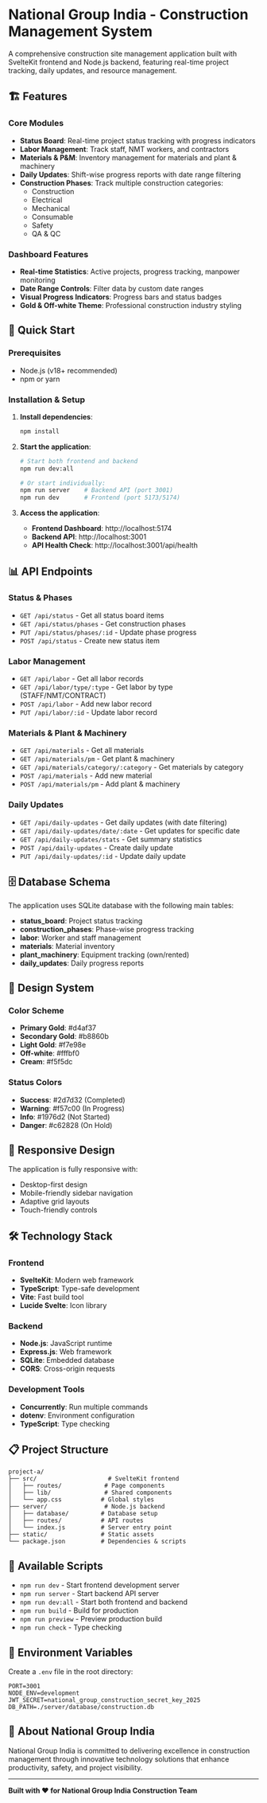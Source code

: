# National Group India - Construction Management System

A comprehensive construction site management application built with SvelteKit frontend and Node.js backend, featuring real-time project tracking, daily updates, and resource management.

## 🏗️ Features

### Core Modules
- **Status Board**: Real-time project status tracking with progress indicators
- **Labor Management**: Track staff, NMT workers, and contractors
- **Materials & P&M**: Inventory management for materials and plant & machinery
- **Daily Updates**: Shift-wise progress reports with date range filtering
- **Construction Phases**: Track multiple construction categories:
  - Construction
  - Electrical
  - Mechanical
  - Consumable
  - Safety
  - QA & QC

### Dashboard Features
- **Real-time Statistics**: Active projects, progress tracking, manpower monitoring
- **Date Range Controls**: Filter data by custom date ranges
- **Visual Progress Indicators**: Progress bars and status badges
- **Gold & Off-white Theme**: Professional construction industry styling

## 🚀 Quick Start

### Prerequisites
- Node.js (v18+ recommended)
- npm or yarn

### Installation & Setup

1. **Install dependencies**:
   ```bash
   npm install
   ```

2. **Start the application**:
   ```bash
   # Start both frontend and backend
   npm run dev:all
   
   # Or start individually:
   npm run server    # Backend API (port 3001)
   npm run dev       # Frontend (port 5173/5174)
   ```

3. **Access the application**:
   - **Frontend Dashboard**: http://localhost:5174
   - **Backend API**: http://localhost:3001
   - **API Health Check**: http://localhost:3001/api/health

## 📊 API Endpoints

### Status & Phases
- `GET /api/status` - Get all status board items
- `GET /api/status/phases` - Get construction phases
- `PUT /api/status/phases/:id` - Update phase progress
- `POST /api/status` - Create new status item

### Labor Management
- `GET /api/labor` - Get all labor records
- `GET /api/labor/type/:type` - Get labor by type (STAFF/NMT/CONTRACT)
- `POST /api/labor` - Add new labor record
- `PUT /api/labor/:id` - Update labor record

### Materials & Plant & Machinery
- `GET /api/materials` - Get all materials
- `GET /api/materials/pm` - Get plant & machinery
- `GET /api/materials/category/:category` - Get materials by category
- `POST /api/materials` - Add new material
- `POST /api/materials/pm` - Add plant & machinery

### Daily Updates
- `GET /api/daily-updates` - Get daily updates (with date filtering)
- `GET /api/daily-updates/date/:date` - Get updates for specific date
- `GET /api/daily-updates/stats` - Get summary statistics
- `POST /api/daily-updates` - Create daily update
- `PUT /api/daily-updates/:id` - Update daily update

## 🗄️ Database Schema

The application uses SQLite database with the following main tables:

- **status_board**: Project status tracking
- **construction_phases**: Phase-wise progress tracking
- **labor**: Worker and staff management
- **materials**: Material inventory
- **plant_machinery**: Equipment tracking (own/rented)
- **daily_updates**: Daily progress reports

## 🎨 Design System

### Color Scheme
- **Primary Gold**: #d4af37
- **Secondary Gold**: #b8860b
- **Light Gold**: #f7e98e
- **Off-white**: #fffbf0
- **Cream**: #f5f5dc

### Status Colors
- **Success**: #2d7d32 (Completed)
- **Warning**: #f57c00 (In Progress)
- **Info**: #1976d2 (Not Started)
- **Danger**: #c62828 (On Hold)

## 📱 Responsive Design

The application is fully responsive with:
- Desktop-first design
- Mobile-friendly sidebar navigation
- Adaptive grid layouts
- Touch-friendly controls

## 🛠️ Technology Stack

### Frontend
- **SvelteKit**: Modern web framework
- **TypeScript**: Type-safe development
- **Vite**: Fast build tool
- **Lucide Svelte**: Icon library

### Backend
- **Node.js**: JavaScript runtime
- **Express.js**: Web framework
- **SQLite**: Embedded database
- **CORS**: Cross-origin requests

### Development Tools
- **Concurrently**: Run multiple commands
- **dotenv**: Environment configuration
- **TypeScript**: Type checking

## 📋 Project Structure

```
project-a/
├── src/                    # SvelteKit frontend
│   ├── routes/            # Page components
│   ├── lib/               # Shared components
│   └── app.css           # Global styles
├── server/                # Node.js backend
│   ├── database/         # Database setup
│   ├── routes/           # API routes
│   └── index.js          # Server entry point
├── static/               # Static assets
└── package.json          # Dependencies & scripts
```

## 🚦 Available Scripts

- `npm run dev` - Start frontend development server
- `npm run server` - Start backend API server
- `npm run dev:all` - Start both frontend and backend
- `npm run build` - Build for production
- `npm run preview` - Preview production build
- `npm run check` - Type checking

## 🔧 Environment Variables

Create a `.env` file in the root directory:

```env
PORT=3001
NODE_ENV=development
JWT_SECRET=national_group_construction_secret_key_2025
DB_PATH=./server/database/construction.db
```

## 🏢 About National Group India

National Group India is committed to delivering excellence in construction management through innovative technology solutions that enhance productivity, safety, and project visibility.

---

**Built with ❤️ for National Group India Construction Team**

